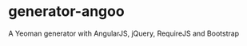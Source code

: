 generator-angoo
===============

A Yeoman generator with AngularJS, jQuery, RequireJS and Bootstrap

